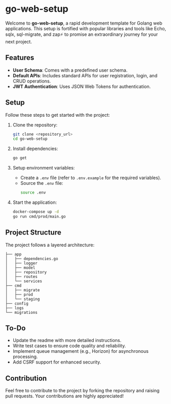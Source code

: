 # go-web-setup
Welcome to **go-web-setup**, a rapid development template for Golang web applications. This setup is fortified with popular libraries and tools like Echo, sqlx, sql-migrate, and zap⚡️ to promise an extraordinary journey for your next project.


## Features

- **User Schema**: Comes with a predefined user schema.
- **Default APIs**: Includes standard APIs for user registration, login, and CRUD operations.
- **JWT Authentication**: Uses JSON Web Tokens for authentication.

## Setup

Follow these steps to get started with the project:

1. Clone the repository:
    ```bash
    git clone <repository_url>
    cd go-web-setup
    ```

2. Install dependencies:
    ```bash
    go get
    ```

3. Setup environment variables:
    - Create a `.env` file (refer to `.env.example` for the required variables).
    - Source the `.env` file:
        ```bash
        source .env
        ```

4. Start the application:
    ```bash
    docker-compose up -d
    go run cmd/prod/main.go
    ```
## Project Structure

The project follows a layered architecture:

    ├── app
    │   ├── dependencies.go
    │   ├── logger
    │   ├── model
    │   ├── repository
    │   ├── routes
    │   └── services
    ├── cmd
    │   ├── migrate
    │   ├── prod
    │   └── staging
    ├── config
    ├── logs
    └── migrations

## To-Do

- Update the readme with more detailed instructions.
- Write test cases to ensure code quality and reliability.
- Implement queue management (e.g., Horizon) for asynchronous processing.
- Add CSRF support for enhanced security.

## Contribution

Feel free to contribute to the project by forking the repository and raising pull requests. Your contributions are highly appreciated!
